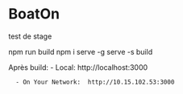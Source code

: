 # BoatOn
test de stage

npm run build
npm i serve -g
serve -s build    

Après build:
      - Local:            http://localhost:3000      
   
      - On Your Network:  http://10.15.102.53:3000 
